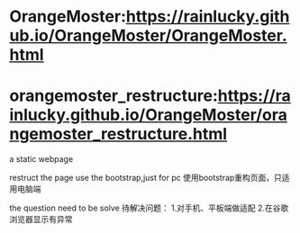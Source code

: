 # OrangeMoster:https://rainlucky.github.io/OrangeMoster/OrangeMoster.html
# orangemoster_restructure:https://rainlucky.github.io/OrangeMoster/orangemoster_restructure.html
a static webpage

restruct the page use the bootstrap,just for pc
使用bootstrap重构页面，只适用电脑端

the question need to be solve
待解决问题：
1.对手机、平板端做适配
2.在谷歌浏览器显示有异常
